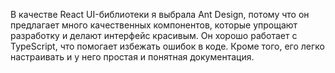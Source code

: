 В качестве React UI-библиотеки я выбрала Ant Design, потому что он предлагает много качественных компонентов, которые упрощают разработку и делают интерфейс красивым. Он хорошо работает с TypeScript, что помогает избежать ошибок в коде. Кроме того, его легко настраивать и у него простая и понятная документация.
